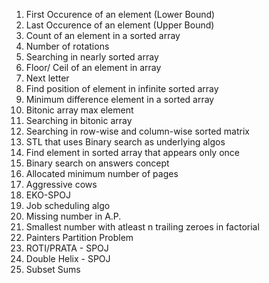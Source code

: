 1.  First Occurence of an element (Lower Bound)
2.  Last Occurence of an element (Upper Bound)
3.  Count of an element in a sorted array
4.  Number of rotations
5.  Searching in nearly sorted array
6.  Floor/ Ceil of an element in array
7.  Next letter
8.  Find position of element in infinite sorted array
9.  Minimum difference element in a sorted array
10. Bitonic array max element
11. Searching in bitonic array
12. Searching in row-wise and column-wise sorted matrix
13. STL that uses Binary search as underlying algos
14. Find element in sorted array that appears only once
15. Binary search on answers concept
16. Allocated minimum number of pages
17. Aggressive cows
18. EKO-SPOJ
19. Job scheduling algo
20. Missing number in A.P.
21. Smallest number with atleast n trailing zeroes in factorial
22. Painters Partition Problem
23. ROTI/PRATA - SPOJ
24. Double Helix - SPOJ
25. Subset Sums 
